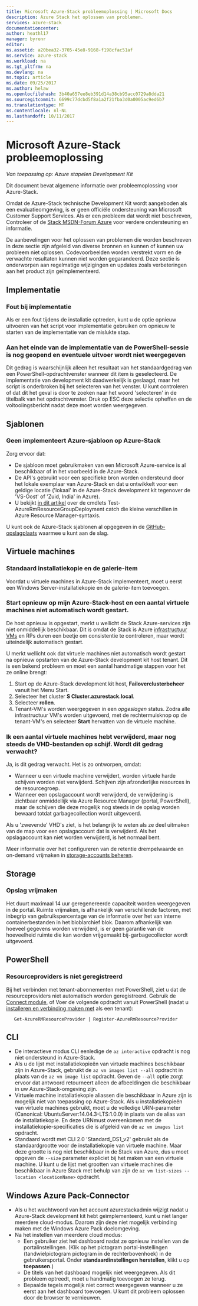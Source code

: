 ```yaml
---
title: Microsoft Azure-Stack probleemoplossing | Microsoft Docs
description: Azure Stack het oplossen van problemen.
services: azure-stack
documentationcenter: 
author: heathl17
manager: byronr
editor: 
ms.assetid: a20bea32-3705-45e8-9168-f198cfac51af
ms.service: azure-stack
ms.workload: na
ms.tgt_pltfrm: na
ms.devlang: na
ms.topic: article
ms.date: 09/25/2017
ms.author: helaw
ms.openlocfilehash: 3b40a657ee8eb391d14a38cb95acc0729a8dda21
ms.sourcegitcommit: 6699c77dcbd5f8a1a2f21fba3d0a0005ac9ed6b7
ms.translationtype: MT
ms.contentlocale: nl-NL
ms.lasthandoff: 10/11/2017
---
```

# <a name="microsoft-azure-stack-troubleshooting"></a>Microsoft Azure-Stack probleemoplossing

*Van toepassing op: Azure stapelen Development Kit*

Dit document bevat algemene informatie over probleemoplossing voor Azure-Stack. 

Omdat de Azure-Stack technische Development Kit wordt aangeboden als een evaluatieomgeving, is er geen officiële ondersteuning van Microsoft Customer Support Services.  Als er een probleem dat wordt niet beschreven, Controleer of de [Stack MSDN-Forum Azure](https://social.msdn.microsoft.com/Forums/azure/home?forum=azurestack) voor verdere ondersteuning en informatie.  

De aanbevelingen voor het oplossen van problemen die worden beschreven in deze sectie zijn afgeleid van diverse bronnen en kunnen of kunnen uw probleem niet oplossen. Codevoorbeelden worden verstrekt vorm en de verwachte resultaten kunnen niet worden gegarandeerd. Deze sectie is onderworpen aan regelmatige wijzigingen en updates zoals verbeteringen aan het product zijn geïmplementeerd.

## <a name="deployment"></a>Implementatie
### <a name="deployment-failure"></a>Fout bij implementatie
Als er een fout tijdens de installatie optreden, kunt u de optie opnieuw uitvoeren van het script voor implementatie gebruiken om opnieuw te starten van de implementatie van de mislukte stap.  


### <a name="at-the-end-of-the-deployment-the-powershell-session-is-still-open-and-doesnt-show-any-output"></a>Aan het einde van de implementatie van de PowerShell-sessie is nog geopend en eventuele uitvoer wordt niet weergegeven
Dit gedrag is waarschijnlijk alleen het resultaat van het standaardgedrag van een PowerShell-opdrachtvenster wanneer dit item is geselecteerd. De implementatie van development kit daadwerkelijk is geslaagd, maar het script is onderbroken bij het selecteren van het venster. U kunt controleren of dat dit het geval is door te zoeken naar het woord 'selecteren' in de titelbalk van het opdrachtvenster.  Druk op ESC deze selectie opheffen en de voltooiingsbericht nadat deze moet worden weergegeven.

## <a name="templates"></a>Sjablonen
### <a name="azure-template-wont-deploy-to-azure-stack"></a>Geen implementeert Azure-sjabloon op Azure-Stack
Zorg ervoor dat:

* De sjabloon moet gebruikmaken van een Microsoft Azure-service is al beschikbaar of in het voorbeeld in de Azure-Stack.
* De API's gebruikt voor een specifieke bron worden ondersteund door het lokale exemplaar van Azure-Stack en dat u ontwikkelt voor een geldige locatie ('lokaal' in de Azure-Stack development kit tegenover de 'VS-Oost' of 'Zuid, India' in Azure).
* U bekijkt [in dit artikel](https://github.com/Azure/AzureStack-QuickStart-Templates/blob/master/README.md) over de cmdlets Test-AzureRmResourceGroupDeployment catch die kleine verschillen in Azure Resource Manager-syntaxis.

U kunt ook de Azure-Stack sjablonen al opgegeven in de [GitHub-opslagplaats](http://aka.ms/AzureStackGitHub/) waarmee u kunt aan de slag.

## <a name="virtual-machines"></a>Virtuele machines
### <a name="default-image-and-gallery-item"></a>Standaard installatiekopie en de galerie-item
Voordat u virtuele machines in Azure-Stack implementeert, moet u eerst een Windows Server-installatiekopie en de galerie-item toevoegen.

### <a name="after-restarting-my-azure-stack-host-some-vms-may-not-automatically-start"></a>Start opnieuw op mijn Azure-Stack-host en een aantal virtuele machines niet automatisch wordt gestart.
De host opnieuw is opgestart, merkt u wellicht de Stack Azure-services zijn niet onmiddellijk beschikbaar.  Dit is omdat de Stack is Azure [infrastructuur VMs](azure-stack-architecture.md#virtual-machine-roles) en RPs duren een beetje om consistentie te controleren, maar wordt uiteindelijk automatisch gestart.

U merkt wellicht ook dat virtuele machines niet automatisch wordt gestart na opnieuw opstarten van de Azure-Stack development kit host tenant.  Dit is een bekend probleem en moet een aantal handmatige stappen voor het ze online brengt:

1.  Start op de Azure-Stack development kit host, **Failoverclusterbeheer** vanuit het Menu Start.
2.  Selecteer het cluster **S Cluster.azurestack.local**.
3.  Selecteer **rollen**.
4.  Tenant-VM's worden weergegeven in een *opgeslagen* status.  Zodra alle infrastructuur VM's worden uitgevoerd, met de rechtermuisknop op de tenant-VM's en selecteer **Start** hervatten van de virtuele machine.

### <a name="i-have-deleted-some-virtual-machines-but-still-see-the-vhd-files-on-disk-is-this-behavior-expected"></a>Ik een aantal virtuele machines hebt verwijderd, maar nog steeds de VHD-bestanden op schijf. Wordt dit gedrag verwacht?
Ja, is dit gedrag verwacht. Het is zo ontworpen, omdat:

* Wanneer u een virtuele machine verwijdert, worden virtuele harde schijven worden niet verwijderd. Schijven zijn afzonderlijke resources in de resourcegroep.
* Wanneer een opslagaccount wordt verwijderd, de verwijdering is zichtbaar onmiddellijk via Azure Resource Manager (portal, PowerShell), maar de schijven die deze mogelijk nog steeds in de opslag worden bewaard totdat garbagecollection wordt uitgevoerd.

Als u 'zwevende' VHD's ziet, is het belangrijk te weten als ze deel uitmaken van de map voor een opslagaccount dat is verwijderd. Als het opslagaccount kan niet worden verwijderd, is het normaal bent.

Meer informatie over het configureren van de retentie drempelwaarde en on-demand vrijmaken in [storage-accounts beheren](azure-stack-manage-storage-accounts.md).

## <a name="storage"></a>Storage
### <a name="storage-reclamation"></a>Opslag vrijmaken
Het duurt maximaal 14 uur geregenereerde capaciteit worden weergegeven in de portal. Ruimte vrijmaken, is afhankelijk van verschillende factoren, met inbegrip van gebruikspercentage van de informatie over het van interne containerbestanden in het bloblarchief blok. Daarom afhankelijk van hoeveel gegevens worden verwijderd, is er geen garantie van de hoeveelheid ruimte die kan worden vrijgemaakt bij-garbagecollector wordt uitgevoerd.

## <a name="powershell"></a>PowerShell
### <a name="resource-providers-not-registered"></a>Resourceproviders is niet geregistreerd
Bij het verbinden met tenant-abonnementen met PowerShell, ziet u dat de resourceproviders niet automatisch worden geregistreerd. Gebruik de [Connect module](https://github.com/Azure/AzureStack-Tools/tree/master/Connect), of Voer de volgende opdracht vanuit PowerShell (nadat u [installeren en verbinding maken met](azure-stack-connect-powershell.md) als een tenant): 
  
       Get-AzureRMResourceProvider | Register-AzureRmResourceProvider

## <a name="cli"></a>CLI

* De interactieve modus CLI eenledige de `az interactive` opdracht is nog niet ondersteund in Azure-Stack.
* Als u de lijst met installatiekopieën van virtuele machines beschikbaar zijn in Azure-Stack, gebruikt de `az vm images list --all` opdracht in plaats van de `az vm image list` opdracht. Geven de `--all` optie zorgt ervoor dat antwoord retourneert alleen de afbeeldingen die beschikbaar in uw Azure-Stack-omgeving zijn. 
* Virtuele machine installatiekopie aliassen die beschikbaar in Azure zijn is mogelijk niet van toepassing op Azure-Stack. Als u installatiekopieën van virtuele machines gebruikt, moet u de volledige URN-parameter (Canonical: UbuntuServer:14.04.3-LTS:1.0.0) in plaats van de alias van de installatiekopie. En deze URNmust overeenkomen met de installatiekopie-specificaties die is afgeleid van de `az vm images list` opdracht.
* Standaard wordt met CLI 2.0 'Standard_DS1_v2' gebruikt als de standaardgrootte voor de installatiekopie van virtuele machine. Maar deze grootte is nog niet beschikbaar in de Stack van Azure, dus u moet opgeven de `--size` parameter expliciet bij het maken van een virtuele machine. U kunt u de lijst met grootten van virtuele machines die beschikbaar in Azure Stack met behulp van zijn de `az vm list-sizes --location <locationName>` opdracht.


## <a name="windows-azure-pack-connector"></a>Windows Azure Pack-Connector
* Als u het wachtwoord van het account azurestackadmin wijzigt nadat u Azure-Stack development kit hebt geïmplementeerd, kunt u niet langer meerdere cloud-modus. Daarom zijn deze niet mogelijk verbinding maken met de Windows Azure Pack doelomgeving.
* Na het instellen van meerdere cloud modus:
    * Een gebruiker ziet het dashboard nadat ze opnieuw instellen van de portalinstellingen. (Klik op het pictogram portal-instellingen (tandwielpictogram pictogram in de rechterbovenhoek) in de gebruikersportal. Onder **standaardinstellingen herstellen**, klikt u op **toepassen**.)
    * De titels van het dashboard mogelijk niet weergegeven. Als dit probleem optreedt, moet u handmatig toevoegen ze terug.
    * Bepaalde tegels mogelijk niet correct weergegeven wanneer u ze eerst aan het dashboard toevoegen. U kunt dit probleem oplossen door de browser te vernieuwen.



